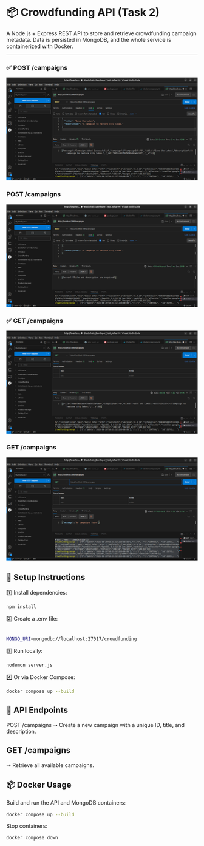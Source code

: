 # 📦 Crowdfunding API (Task 2)

A Node.js + Express REST API to store and retrieve crowdfunding campaign metadata. Data is persisted in MongoDB, and the whole service is containerized with Docker.

---


### ✅ POST /campaigns
![Post Campaign Success](Screenshot/Add%20Campaign.png)

### POST /campaigns
![Post Campaign Error](Screenshot/Post%20Error.png)

### ✅ GET /campaigns
![Get Campaigns Success](Screenshot/Get%20Campaign.png)

###  GET /campaigns
![Get Campaigns Empty](Screenshot/Empty%20Campaign.png)

## 🚀 Setup Instructions

1️⃣ Install dependencies:

```bash
npm install
```
2️⃣ Create a .env file:

```bash

MONGO_URI=mongodb://localhost:27017/crowdfunding
```

3️⃣ Run locally:


```bash
nodemon server.js
```

4️⃣ Or via Docker Compose:

```bash
docker compose up --build
```

## 📑 API Endpoints
POST /campaigns
➝ Create a new campaign with a unique ID, title, and description.

## GET /campaigns
➝ Retrieve all available campaigns.




## 📦 Docker Usage
Build and run the API and MongoDB containers:

```bash
docker compose up --build
```

Stop containers:

```bash
docker compose down
```
